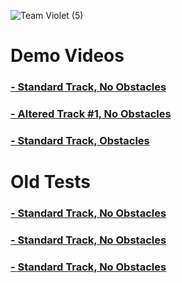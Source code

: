 ![Team Violet (5)](https://github.com/user-attachments/assets/d1febbea-0102-436c-9978-be1dac59a2ae)

# Demo Videos
### [- Standard Track, No Obstacles](https://youtu.be/S9sQkhqZsVU)
### [- Altered Track #1, No Obstacles](https://youtu.be/TPLHjnAn0aI)
### [- Standard Track, Obstacles]()

# Old Tests
### [- Standard Track, No Obstacles]()
### [- Standard Track, No Obstacles]()
### [- Standard Track, No Obstacles]()

